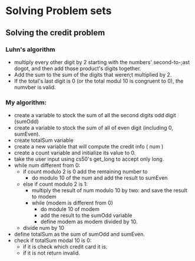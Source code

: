 # Solving Problem sets


## Solving the credit problem

### Luhn's algorithm
- multiply every other digit by 2 starting with the numbers' second-to-;ast dogot, and then add those product's digits together.
- Add the sum to the sum of the digits that weren;t multiplied by 2.
- If the total's last digit is 0 (or the total modul 10 is congruent to 0), the numvber is valid.




### My algorithm:
- create a variable to stock the sum of all the second digits odd digit (sumOdd)
- create a variable to stock the sum of all of even digit (including 0, sumEven).
- create totalSum variable
- create a new variable that will compute the credit info ( num )
- create a count variable and initialize its value to 0.
- take the user input using cs50's get_long to accept only long.
- while num different from 0:
  - if count modulo 2 is 0 add the remaining number to
    - do modulo 10 of the num and add the result to sumEven 
  - else if count modulo 2 is 1:
    - multiply the result of num modulo 10 by two: and save the result to modem
    - while (modem is different from 0)
      - do module 10 of modem
      - add the result to the sumOdd variable
      - define modem as  modem divided by 10.
   - divide num by 10
 - define totalSum as the sum of sumOdd and sumEven.
 - check if totalSum modal 10 is 0:
   - if it is check which credit card it is.
   - if it is not return invalid.  
